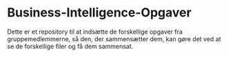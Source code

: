# Business-Intelligence-Opgaver

Dette er et repository til at indsætte de forskellige opgaver fra gruppemedlemmerne, så den, der sammensætter dem, kan gøre det ved at se de forskellige filer og få dem sammensat.
